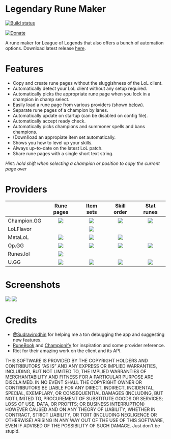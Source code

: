 # Legendary Rune Maker
[![Build status](https://ci.appveyor.com/api/projects/status/u5y57w0cfpluaql0?svg=true)](https://ci.appveyor.com/project/pipe01/legendary-rune-maker)

[![Donate](https://www.paypalobjects.com/en_US/i/btn/btn_donate_LG.gif)](https://www.paypal.me/pipe01)

A rune maker for League of Legends that also offers a bunch of automation options. Download latest release [here](https://github.com/pipe01/legendary-rune-maker/releases/latest).

# Features
* Copy and create rune pages without the sluggishness of the LoL client.
* Automatically detect your LoL client without any setup required.
* Automatically picks the appropriate rune page when you lock in a champion in champ select.
* Easily load a rune page from various providers (shown [below](#providers)).
* Separate rune pages of a champion by lanes.
* Automatically update on startup (can be disabled on config file).
* Automatically accept ready check.
* Automatically picks champions and summoner spells and bans champions.
* (Down)load an appropiate item set automatically.
* Shows you how to level up your skills.
* Always up-to-date on the latest LoL patch.
* Share rune pages with a single short text string.

*Hint: hold shift when selecting a champion or position to copy the current page over*

# Providers

|             |       Rune pages      |       Item sets       |      Skill order      |       Stat runes      |
|-------------|:---------------------:|:---------------------:|:---------------------:|:---------------------:|
| Champion.GG | ![](./table_mark.png) | ![](./table_mark.png) | ![](./table_mark.png) | ![](./table_mark.png) |
| LoLFlavor   |                       | ![](./table_mark.png) |                       |                       |
| MetaLoL     | ![](./table_mark.png) | ![](./table_mark.png) | ![](./table_mark.png) |                       |
| Op.GG       | ![](./table_mark.png) | ![](./table_mark.png) | ![](./table_mark.png) | ![](./table_mark.png) |
| Runes.lol   | ![](./table_mark.png) |                       |                       |                       |
| U.GG        | ![](./table_mark.png) | ![](./table_mark.png) | ![](./table_mark.png) | ![](./table_mark.png) |

# Screenshots

![](https://i.imgur.com/TuUbid4.png)
![](https://i.imgur.com/Ltv3490.png)

# Credits
* [@Sudravirodhin](https://github.com/sudravirodhin) for helping me a ton debugging the app and suggesting new features.
* [RuneBook](https://github.com/OrangeNote/RuneBook) and [Championify](https://github.com/dustinblackman/Championify) for inspiration and some provider reference.
* Riot for their amazing work on the client and its API.

THIS SOFTWARE IS PROVIDED BY THE COPYRIGHT HOLDERS AND CONTRIBUTORS “AS IS” AND ANY EXPRESS OR IMPLIED WARRANTIES, INCLUDING, BUT NOT LIMITED TO, THE IMPLIED WARRANTIES OF MERCHANTABILITY AND FITNESS FOR A PARTICULAR PURPOSE ARE DISCLAIMED. IN NO EVENT SHALL THE COPYRIGHT OWNER OR CONTRIBUTORS BE LIABLE FOR ANY DIRECT, INDIRECT, INCIDENTAL, SPECIAL, EXEMPLARY, OR CONSEQUENTIAL DAMAGES (INCLUDING, BUT NOT LIMITED TO, PROCUREMENT OF SUBSTITUTE GOODS OR SERVICES; LOSS OF USE, DATA, OR PROFITS; OR BUSINESS INTERRUPTION) HOWEVER CAUSED AND ON ANY THEORY OF LIABILITY, WHETHER IN CONTRACT, STRICT LIABILITY, OR TORT (INCLUDING NEGLIGENCE OR OTHERWISE) ARISING IN ANY WAY OUT OF THE USE OF THIS SOFTWARE, EVEN IF ADVISED OF THE POSSIBILITY OF SUCH DAMAGE. Just don't be stupid.
